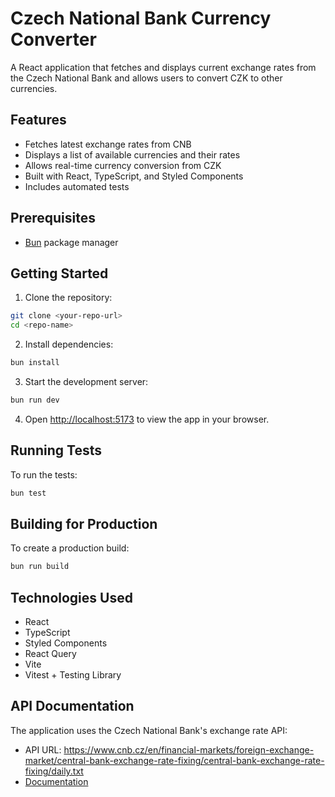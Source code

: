 # Czech National Bank Currency Converter

A React application that fetches and displays current exchange rates from the Czech National Bank and allows users to convert CZK to other currencies.

## Features

- Fetches latest exchange rates from CNB
- Displays a list of available currencies and their rates
- Allows real-time currency conversion from CZK
- Built with React, TypeScript, and Styled Components
- Includes automated tests

## Prerequisites

- [Bun](https://bun.sh/) package manager

## Getting Started

1. Clone the repository:
```bash
git clone <your-repo-url>
cd <repo-name>
```

2. Install dependencies:
```bash
bun install
```

3. Start the development server:
```bash
bun run dev
```

4. Open [http://localhost:5173](http://localhost:5173) to view the app in your browser.

## Running Tests

To run the tests:

```bash
bun test
```

## Building for Production

To create a production build:

```bash
bun run build
```

## Technologies Used

- React
- TypeScript
- Styled Components
- React Query
- Vite
- Vitest + Testing Library

## API Documentation

The application uses the Czech National Bank's exchange rate API:
- API URL: https://www.cnb.cz/en/financial-markets/foreign-exchange-market/central-bank-exchange-rate-fixing/central-bank-exchange-rate-fixing/daily.txt
- [Documentation](https://www.cnb.cz/en/faq/Format-of-the-foreign-exchange-market-rates/)
